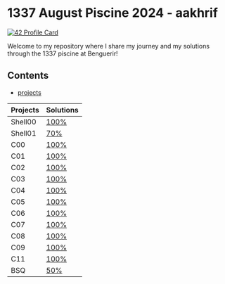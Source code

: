 # 1337 August Piscine 2024 - aakhrif

[![42 Profile Card](https://1337-readme-xi.vercel.app/api/profile?cursus=piscine-c-decloisonnee&dark=true&login=aakhrif)](https://github.com/mohouyizme/1337-readme)

Welcome to my repository where I share my journey and my solutions through the 1337 piscine at Benguerir! 

## Contents
- [projects](docs/projects/)

| Projects  | Solutions |
|-----------|-----------|
| Shell00   |   [100%](docs/projects/Shell00)    |
| Shell01   |   [70%](docs/projects/Shell01)    |
| C00       | [100%](docs/projects/C00)    |
| C01       | [100%](docs/projects/C01)    |
| C02       | [100%](docs/projects/C02)    |
| C03       | [100%](docs/projects/C03)    |
| C04       | [100%](docs/projects/C04)    |
| C05       | [100%](docs/projects/C05)    |
| C06       | [100%](docs/projects/C06)   |
| C07       | [100%](docs/projects/C07)   |
| C08       | [100%](docs/projects/C08)   |
| C09       | [100%](docs/projects/C08)   |
| C11       | [100%](docs/projects/C11)   |
| BSQ       | [50%](docs/projects/)   |
